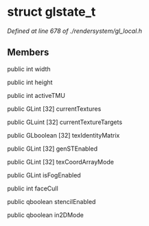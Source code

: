 # struct glstate_t

*Defined at line 678 of ./rendersystem/gl_local.h*

## Members

public int width

public int height

public int activeTMU

public GLint [32] currentTextures

public GLuint [32] currentTextureTargets

public GLboolean [32] texIdentityMatrix

public GLint [32] genSTEnabled

public GLint [32] texCoordArrayMode

public GLint isFogEnabled

public int faceCull

public qboolean stencilEnabled

public qboolean in2DMode



